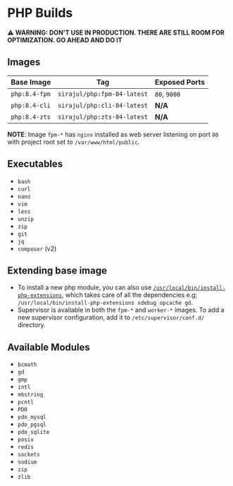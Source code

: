 # PHP Builds

:warning: **WARNING: DON'T USE IN PRODUCTION. THERE ARE STILL ROOM FOR OPTIMIZATION. GO AHEAD AND DO IT**

## Images

| Base Image    | Tag                         | Exposed Ports |
|---------------|-----------------------------|---------------|
| `php:8.4-fpm` | `sirajul/php:fpm-84-latest` | `80`, `9000`  |
| `php:8.4-cli` | `sirajul/php:cli-84-latest` | **N/A**       |
| `php:8.4-zts` | `sirajul/php:zts-84-latest` | **N/A**       |

**NOTE**: Image `fpm-*` has `nginx` installed as web server listening on port `80` with project root set to `/var/www/html/public`.

## Executables

- `bash`
- `curl`
- `nano`
- `vim`
- `less`
- `unzip`
- `zip`
- `git`
- `jq`
- `composer` (v2)

## Extending base image

- To install a new php module, you can also use [`/usr/local/bin/install-php-extensions`](https://github.com/mlocati/docker-php-extension-installer), which takes care of all the dependencies e.g; `/usr/local/bin/install-php-extensions xdebug opcache gd`.
- Supervisor is available in both the `fpm-*` and `worker-*` images. To add a new supervisor configuration, add it to `/etc/supervisor/conf.d/` directory.

## Available Modules

- `bcmath`
- `gd`
- `gmp`
- `intl`
- `mbstring`
- `pcntl`
- `PDO`
- `pdo_mysql`
- `pdo_pgsql`
- `pdo_sqlite`
- `posix`
- `redis`
- `sockets`
- `sodium`
- `zip`
- `zlib`
